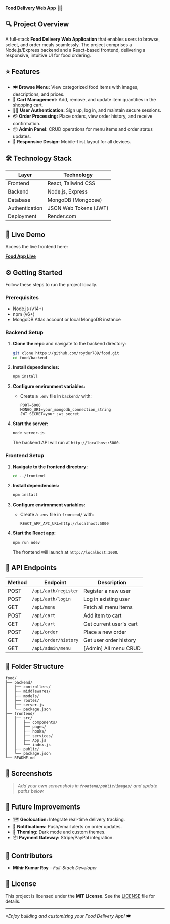 **Food Delivery Web App** 🍔🌐



## 🔍 Project Overview

A full-stack **Food Delivery Web Application** that enables users to browse, select, and order meals seamlessly. The project comprises a Node.js/Express backend and a React-based frontend, delivering a responsive, intuitive UI for food ordering.

## ⭐ Features

* 🍽️ **Browse Menu:** View categorized food items with images, descriptions, and prices.
* 🛒 **Cart Management:** Add, remove, and update item quantities in the shopping cart.
* 🧑‍💻 **User Authentication:** Sign up, log in, and maintain secure sessions.
* 💳 **Order Processing:** Place orders, view order history, and receive confirmation.
* 📦 **Admin Panel:** CRUD operations for menu items and order status updates.
* 📱 **Responsive Design:** Mobile-first layout for all devices.

## 🛠️ Technology Stack

| Layer          | Technology            |
| -------------- | --------------------- |
| Frontend       | React, Tailwind CSS   |
| Backend        | Node.js, Express      |
| Database       | MongoDB (Mongoose)    |
| Authentication | JSON Web Tokens (JWT) |
| Deployment     | Render.com            |

## 🚀 Live Demo

Access the live frontend here:

**[Food App Live](https://food-frontend-i3z9.onrender.com/)**

## ⚙️ Getting Started

Follow these steps to run the project locally.

### Prerequisites

* Node.js (v14+)
* npm (v6+)
* MongoDB Atlas account or local MongoDB instance

### Backend Setup

1. **Clone the repo** and navigate to the backend directory:

   ```bash
   git clone https://github.com/royder789/food.git
   cd food/backend
   ```
2. **Install dependencies:**

   ```bash
   npm install
   ```
3. **Configure environment variables:**

   * Create a `.env` file in `backend/` with:

     ```env
     PORT=5000
     MONGO_URI=your_mongodb_connection_string
     JWT_SECRET=your_jwt_secret
     ```
4. **Start the server:**

   ```bash
   node server.js
   ```

   The backend API will run at `http://localhost:5000`.

### Frontend Setup

1. **Navigate to the frontend directory:**

   ```bash
   cd ../frontend
   ```
2. **Install dependencies:**

   ```bash
   npm install
   ```
3. **Configure environment variables:**

   * Create a `.env` file in `frontend/` with:

     ```env
     REACT_APP_API_URL=http://localhost:5000
     ```
4. **Start the React app:**

   ```bash
   npm run ndev
   ```

   The frontend will launch at `http://localhost:3000`.

## 📡 API Endpoints

| Method | Endpoint             | Description             |
| ------ | -------------------- | ----------------------- |
| POST   | `/api/auth/register` | Register a new user     |
| POST   | `/api/auth/login`    | Log in existing user    |
| GET    | `/api/menu`          | Fetch all menu items    |
| POST   | `/api/cart`          | Add item to cart        |
| GET    | `/api/cart`          | Get current user's cart |
| POST   | `/api/order`         | Place a new order       |
| GET    | `/api/order/history` | Get user order history  |
| GET    | `/api/admin/menu`    | \[Admin] All menu CRUD  |

## 📂 Folder Structure

```
food/
├── backend/
│   ├── controllers/
│   ├── middlewares/
│   ├── models/
│   ├── routes/
│   ├── server.js
│   └── package.json
├── frontend/
│   ├── src/
│   │   ├── components/
│   │   ├── pages/
│   │   ├── hooks/
│   │   ├── services/
│   │   ├── App.js
│   │   └── index.js
│   ├── public/
│   └── package.json
└── README.md
```

## 📸 Screenshots

> *Add your own screenshots in **`frontend/public/images/`** and update paths below.*

## 🔮 Future Improvements

* 🗺️ **Geolocation:** Integrate real-time delivery tracking.
* 🔔 **Notifications:** Push/email alerts on order updates.
* 🎨 **Theming:** Dark mode and custom themes.
* 📦 **Payment Gateway:** Stripe/PayPal integration.

## 🤝 Contributors

* **Mihir Kumar Roy** – *Full-Stack Developer*

## 📄 License

This project is licensed under the **MIT License**. See the [LICENSE](LICENSE) file for details.

---

*\*Enjoy building and customizing your Food Delivery App!* 🍽️
